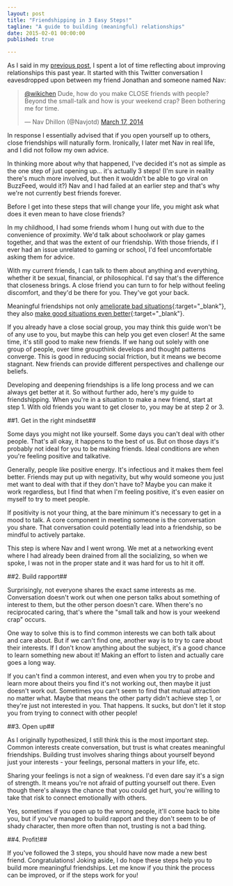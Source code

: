 ```yaml
---
layout: post
title: "Friendshipping in 3 Easy Steps!"
tagline: "A guide to building (meaningful) relationships"
date: 2015-02-01 00:00:00
published: true

---
```


As I said in my [previous post](/blog/20-14-hindsight), I spent a lot of time 
reflecting about improving relationships this past year. It started with this 
Twitter conversation I eavesdropped upon between my friend Jonathan and someone 
named Nav:

<blockquote class="twitter-tweet" data-conversation="none" lang="en"><p><a href="https://twitter.com/wikichen">@wikichen</a> Dude, how do you make CLOSE friends with people? Beyond the small-talk and how is your weekend crap? Been bothering me for time.</p>&mdash; Nav Dhillon (@Navjotd) <a href="https://twitter.com/Navjotd/status/445673386547503104">March 17, 2014</a></blockquote>
<script async src="//platform.twitter.com/widgets.js" charset="utf-8"></script>

In response I essentially advised that if you open yourself up to others, close 
friendships will naturally form. Ironically, I later met Nav in real life, and I 
did not follow my own advice.

In thinking more about why that happened, I've decided it's not as simple as the 
one step of just opening up... it's actually 3 steps! (I'm sure in reality 
there's much more involved, but then it wouldn't be able to go viral on 
BuzzFeed, would it?) Nav and I had failed at an earlier step and that's why 
we're not currently best friends forever.

Before I get into these steps that will change your life, you might ask what 
does it even mean to have close friends?

In my childhood, I had some friends whom I hung out with due to the convenience 
of proximity. We'd talk about schoolwork or play games together, and that was 
the extent of our friendship. With those friends, if I ever had an issue 
unrelated to gaming or school, I'd feel uncomfortable asking them for advice.

With my current friends, I can talk to them about anything and everything, 
whether it be sexual, financial, or philosophical. I'd say that's the difference 
that closeness brings. A close friend you can turn to for help without feeling 
discomfort, and they'd be there for you. They've got your back.

Meaningful friendships not only [ameliorate bad 
situations](http://www.centreforconfidence.co.uk/flourishing-lives.php?p=cGlkPTIwMSZpZD03ODg=){:target="_blank"}, 
they also [make good situations even 
better](http://www.scientificamerican.com/article/without-friends-or-family-even-extraordinary-experiences-are-disappointing/){:target="_blank"}.

If you already have a close social group, you may think this guide won't be of 
any use to you, but maybe this can help you get even closer! At the same time, 
it's still good to make new friends. If we hang out solely with one group of 
people, over time groupthink develops and thought patterns converge. This is 
good in reducing social friction, but it means we become stagnant. New friends 
can provide different perspectives and challenge our beliefs.

Developing and deepening friendships is a life long process and we can always 
get better at it. So without further ado, here's my guide to friendshipping. 
When you're in a situation to make a new friend, start at step 1. With old 
friends you want to get closer to, you may be at step 2 or 3.

##1. Get in the right mindset##

Some days you might not like yourself. Some days you can't deal with other 
people. That's all okay, it happens to the best of us. But on those days it's 
probably not ideal for you to be making friends. Ideal conditions are when 
you're feeling positive and talkative.

Generally, people like positive energy. It's infectious and it makes them feel 
better. Friends may put up with negativity, but why would someone you just met 
want to deal with that if they don't have to? Maybe you can make it work 
regardless, but I find that when I'm feeling positive, it's even easier on 
myself to try to meet people.

If positivity is not your thing, at the bare minimum it's necessary to get in a 
mood to talk. A core component in meeting someone is the conversation you share. 
That conversation could potentially lead into a friendship, so be mindful to 
actively partake.

This step is where Nav and I went wrong. We met at a networking event where I 
had already been drained from all the socializing, so when we spoke, I was not 
in the proper state and it was hard for us to hit it off.

##2. Build rapport##

Surprisingly, not everyone shares the exact same interests as me. Conversation 
doesn't work out when one person talks about something of interest to them, but 
the other person doesn't care. When there's no reciprocated caring, that's where 
the "small talk and how is your weekend crap" occurs.

One way to solve this is to find common interests we can both talk about and 
care about. But if we can't find one, another way is to try to care about their 
interests. If I don't know anything about the subject, it's a good chance to 
learn something new about it! Making an effort to listen and actually care
goes a long way.

If you can't find a common interest, and even when you try to probe and learn 
more about theirs you find it's not working out, then maybe it just doesn't work 
out. Sometimes you can't seem to find that mutual attraction no matter what. 
Maybe that means the other party didn't achieve step 1, or they're just not 
interested in you. That happens. It sucks, but don't let it stop you from trying 
to connect with other people!

##3. Open up##

As I originally hypothesized, I still think this is the most important step. 
Common interests create conversation, but trust is what creates meaningful 
friendships. Building trust involves sharing things about yourself beyond just 
your interests - your feelings, personal matters in your life, etc.

Sharing your feelings is not a sign of weakness. I'd even dare say it's a sign 
of strength. It means you're not afraid of putting yourself out there. Even 
though there's always the chance that you could get hurt, you're willing to take 
that risk to connect emotionally with others.

Yes, sometimes if you open up to the wrong people, it'll come back to bite you, 
but if you've managed to build rapport and they don't seem to be of shady 
character, then more often than not, trusting is not a bad thing.

##4. Profit!##

If you've followed the 3 steps, you should have now made a new best friend. 
Congratulations! Joking aside, I do hope these steps help you to build more 
meaningful friendships. Let me know if you think the process can be improved, or 
if the steps work for you!
